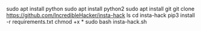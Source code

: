sudo apt install python
sudo apt install python2
sudo apt install git
git clone https://github.com/IncredibleHacker/insta-hack
ls
cd insta-hack
pip3 install -r requirements.txt
chmod +x *
sudo bash insta-hack.sh
